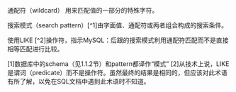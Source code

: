 通配符（wildcard） 用来匹配值的一部分的特殊字符。

搜索模式（search pattern）[^1]由字面值、通配符或两者组合构成的搜索条件。

使用LIKE [^2]操作符，指示MySQL：后跟的搜索模式利用通配符匹配而不是直接相等匹配进行比较。

[1]数据库中的schema（见1.1.2节）和pattern都译作“模式”
[2]从技术上说，LIKE 是谓词（predicate）而不是操作符。虽然最终的结果是相同的，但应该对此术语有所了解，以免在SQL文档中遇到此术语时不知道。
